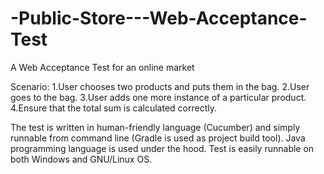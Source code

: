 # -Public-Store---Web-Acceptance-Test
A Web Acceptance Test for an online market

Scenario:
1.User chooses two products and puts them in the bag.
2.User goes to the bag.
3.User adds one more instance of a particular product.
4.Ensure that the total sum is calculated correctly.

The test is written in human-friendly language (Cucumber) and simply runnable from command line
(Gradle is used as project build tool). Java programming language is used under the hood. 
Test is easily runnable on both Windows and GNU/Linux OS.
